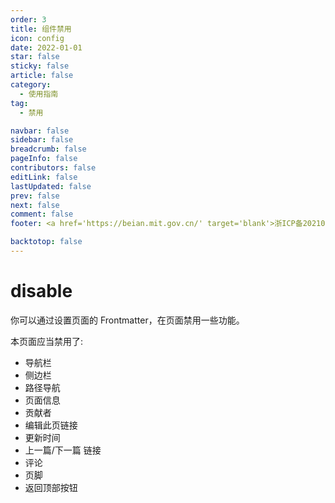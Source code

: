 ```yaml
---
order: 3
title: 组件禁用
icon: config
date: 2022-01-01
star: false
sticky: false
article: false
category:
  - 使用指南
tag:
  - 禁用

navbar: false
sidebar: false
breadcrumb: false
pageInfo: false
contributors: false
editLink: false
lastUpdated: false
prev: false
next: false
comment: false
footer: <a href='https://beian.mit.gov.cn/' target='blank'>浙ICP备2021037683号-2</a>

backtotop: false
---
```


# disable

你可以通过设置页面的 Frontmatter，在页面禁用一些功能。

<!-- more -->

本页面应当禁用了:

- 导航栏
- 侧边栏
- 路径导航
- 页面信息
- 贡献者
- 编辑此页链接
- 更新时间
- 上一篇/下一篇 链接
- 评论
- 页脚
- 返回顶部按钮
